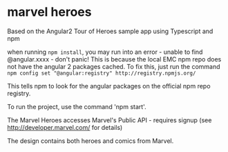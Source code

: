 # marvel heroes
Based on the Angular2 Tour of Heroes sample app using Typescript and npm

when running `npm install`, you may run into an error  - unable to find @angular.xxxx - don't panic!
This is because the local EMC npm repo does not have the angular 2 packages cached.  To fix this, just run the command
`npm config set "@angular:registry" http://registry.npmjs.org/`

This tells npm to look for the angular packages on the official npm repo registry.

To run the project, use the command 'npm start'.

The Marvel Heroes accesses Marvel's Public API - requires signup (see http://developer.marvel.com/ for details)

The design contains both heroes and comics from Marvel.
